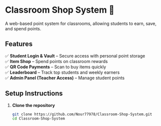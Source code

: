 # Classroom Shop System 🚀
A web-based point system for classrooms, allowing students to earn, save, and spend points.

## Features
✅ **Student Login & Vault** – Secure access with personal point storage  
✅ **Item Shop** – Spend points on classroom rewards  
✅ **QR Code Payments** – Scan to buy items quickly  
✅ **Leaderboard** – Track top students and weekly earners  
✅ **Admin Panel (Teacher Access)** – Manage student points  

## Setup Instructions
1. **Clone the repository**  
   ```sh
   git clone https://github.com/Nour77978/Classroom-Shop-System.git
   cd Classroom-Shop-System
